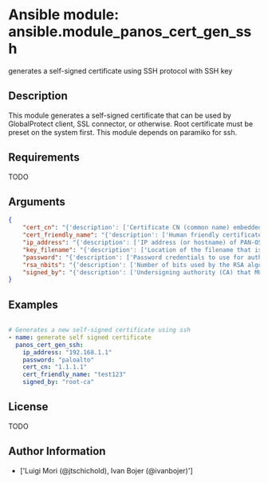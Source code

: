 # Ansible module: ansible.module_panos_cert_gen_ssh


generates a self-signed certificate using SSH protocol with SSH key

## Description

This module generates a self-signed certificate that can be used by GlobalProtect client, SSL connector, or
otherwise. Root certificate must be preset on the system first. This module depends on paramiko for ssh.

## Requirements

TODO

## Arguments

``` json
{
    "cert_cn": "{'description': ['Certificate CN (common name) embedded in the certificate signature.'], 'required': True}",
    "cert_friendly_name": "{'description': ['Human friendly certificate name (not CN but just a friendly name).'], 'required': True}",
    "ip_address": "{'description': ['IP address (or hostname) of PAN-OS device being configured.'], 'required': True}",
    "key_filename": "{'description': ['Location of the filename that is used for the auth. Either I(key_filename) or I(password) is required.'], 'required': True}",
    "password": "{'description': ['Password credentials to use for auth. Either I(key_filename) or I(password) is required.'], 'required': True}",
    "rsa_nbits": "{'description': ['Number of bits used by the RSA algorithm for the certificate generation.'], 'default': '2048'}",
    "signed_by": "{'description': ['Undersigning authority (CA) that MUST already be presents on the device.'], 'required': True}",
}
```

## Examples


``` yaml

# Generates a new self-signed certificate using ssh
- name: generate self signed certificate
  panos_cert_gen_ssh:
    ip_address: "192.168.1.1"
    password: "paloalto"
    cert_cn: "1.1.1.1"
    cert_friendly_name: "test123"
    signed_by: "root-ca"

```

## License

TODO

## Author Information
  - ['Luigi Mori (@jtschichold), Ivan Bojer (@ivanbojer)']
